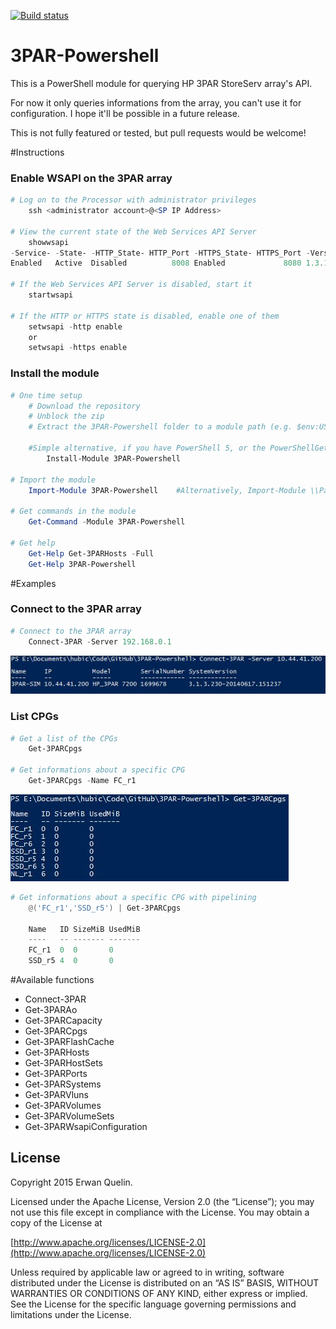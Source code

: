 [![Build status](https://ci.appveyor.com/api/projects/status/dkftdsb4yhwq7gem?svg=true)](https://ci.appveyor.com/project/equelin/3par-powershell)

# 3PAR-Powershell

This is a PowerShell module for querying HP 3PAR StoreServ array's API.

For now it only queries informations from the array, you can't use it for configuration. I hope it'll be possible in a future release.

This is not fully featured or tested, but pull requests would be welcome!

#Instructions
### Enable WSAPI on the 3PAR array
```powershell
# Log on to the Processor with administrator privileges
    ssh <administrator account>@<SP IP Address>

# View the current state of the Web Services API Server
    showwsapi
-Service- -State- -HTTP_State- HTTP_Port -HTTPS_State- HTTPS_Port -Version-
Enabled   Active  Disabled          8008 Enabled             8080 1.3.1

# If the Web Services API Server is disabled, start it
    startwsapi

# If the HTTP or HTTPS state is disabled, enable one of them
    setwsapi -http enable
    or
    setwsapi -https enable
```

### Install the module
```powershell
# One time setup
    # Download the repository
    # Unblock the zip
    # Extract the 3PAR-Powershell folder to a module path (e.g. $env:USERPROFILE\Documents\WindowsPowerShell\Modules\)

    #Simple alternative, if you have PowerShell 5, or the PowerShellGet module:
        Install-Module 3PAR-Powershell

# Import the module
    Import-Module 3PAR-Powershell    #Alternatively, Import-Module \\Path\To\3PAR-Powershell

# Get commands in the module
    Get-Command -Module 3PAR-Powershell

# Get help
    Get-Help Get-3PARHosts -Full
    Get-Help 3PAR-Powershell
```

#Examples

### Connect to the 3PAR array

```PowerShell
# Connect to the 3PAR array
    Connect-3PAR -Server 192.168.0.1
```

![Connect-3PAR](/Media/Connect-3PAR.jpg)

### List CPGs

```PowerShell
# Get a list of the CPGs
    Get-3PARCpgs

# Get informations about a specific CPG
    Get-3PARCpgs -Name FC_r1
```

![Get-3PARCpgs](/Media/Get-3PARCpgs.jpg)

```PowerShell
# Get informations about a specific CPG with pipelining
    @('FC_r1','SSD_r5') | Get-3PARCpgs

    Name   ID SizeMiB UsedMiB
    ----   -- ------- -------
    FC_r1  0  0       0
    SSD_r5 4  0       0
```



#Available functions

- Connect-3PAR
- Get-3PARAo
- Get-3PARCapacity
- Get-3PARCpgs
- Get-3PARFlashCache
- Get-3PARHosts
- Get-3PARHostSets
- Get-3PARPorts
- Get-3PARSystems
- Get-3PARVluns
- Get-3PARVolumes
- Get-3PARVolumeSets
- Get-3PARWsapiConfiguration

## License

Copyright 2015 Erwan Quelin.

Licensed under the Apache License, Version 2.0 (the “License”); you may not use this file except in compliance with the License. You may obtain a copy of the License at

[http://www.apache.org/licenses/LICENSE-2.0](http://www.apache.org/licenses/LICENSE-2.0)

Unless required by applicable law or agreed to in writing, software distributed under the License is distributed on an “AS IS” BASIS, WITHOUT WARRANTIES OR CONDITIONS OF ANY KIND, either express or implied. See the License for the specific language governing permissions and limitations under the License.
